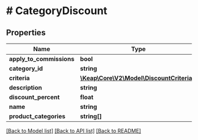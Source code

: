 # # CategoryDiscount

## Properties

Name | Type | Description | Notes
------------ | ------------- | ------------- | -------------
**apply_to_commissions** | **bool** |  | [optional]
**category_id** | **string** |  | [optional]
**criteria** | [**\Keap\Core\V2\Model\DiscountCriteria[]**](DiscountCriteria.md) |  | [optional]
**description** | **string** |  | [optional]
**discount_percent** | **float** |  | [optional]
**name** | **string** |  | [optional]
**product_categories** | **string[]** |  | [optional]

[[Back to Model list]](../../README.md#models) [[Back to API list]](../../README.md#endpoints) [[Back to README]](../../README.md)
